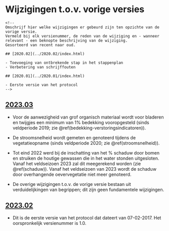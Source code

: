 # Wijzigingen t.o.v. vorige versies

```{=html}
<!--
Omschrijf hier welke wijzigingen er gebeurd zijn ten opzichte van de vorige versie. 
Vermeld bij elk versienummer, de reden van de wijziging en - wanneer relevant - een beknopte beschrijving van de wijziging.
Gesorteerd van recent naar oud. 

## [2020.02](../2020.02/index.html)

- Toevoeging van ontbrekende stap in het stappenplan
- Verbetering van schrijffouten

## [2020.01](../2020.01/index.html)

- Eerste versie van het protocol
-->
```
## [2023.03](../2023.03/index.html)

-   Voor de aanwezigheid van grof organisch materiaal wordt voor bladeren en twijgjes een minimum van 1% bedekking vooropgesteld (sinds veldperiode 2019; zie \@ref(bedekking-verstoringsindicatoren)).

-   De stroomsnelheid wordt gemeten en genoteerd tijdens de vegetatieopname (sinds veldperiode 2020; zie \@ref(stroomsnelheid)).

-   Tot eind 2022 werd bij de inschatting van het % schaduw door bomen en struiken de houtige gewassen die in het water stonden uitgesloten.
    Vanaf het veldseizoen 2023 zal dit meegerekend worden (zie \@ref(schaduw)).
    Vanaf het veldseizoen van 2023 wordt de schaduw door overhangende oevervegetatie niet meer genoteerd.

-   De overige wijzigingen t.o.v. de vorige versie bestaan uit verduidelijkingen van begrippen; dit zijn geen fundamentele wijzigingen.

## [2023.02](../2023.02/index.html)

-   Dit is de eerste versie van het protocol dat dateert van 07-02-2017. Het oorspronkelijk versienummer is 1.0.
